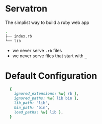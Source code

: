 # Servatron

The simplist way to build a ruby web app



```sh
.
├── index.rb
└── lib

```



- we never serve `.rb` files
- we never serve files that start with `_`





# Default Configuration

```ruby
  {
    ignored_extensions: %w{ rb },
    ignored_paths: %w{ lib bin },
    lib_path: 'lib',
    bin_path: 'bin',
    load_paths: %w{ lib },
  }
```
